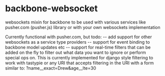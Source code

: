 backbone-websocket
==================

websockets mixin for backbone to be used with various services like pusher.com (pusher.js) library or with your own websockets implementation

Currently functional with pusher.com, but todo:
 -- add support for other websockets as a service type providers
 -- support for event binding to backbone model updates etc
 -- support for real-time filters that can be added on the fly to filter out what data you want to ignore or perform special ops on. This is currently implemented for django style filtering to work with tastypie or any URI that accepts filtering in the URI with a form similar to: ?name__exact=Drew&age__lte=30  
